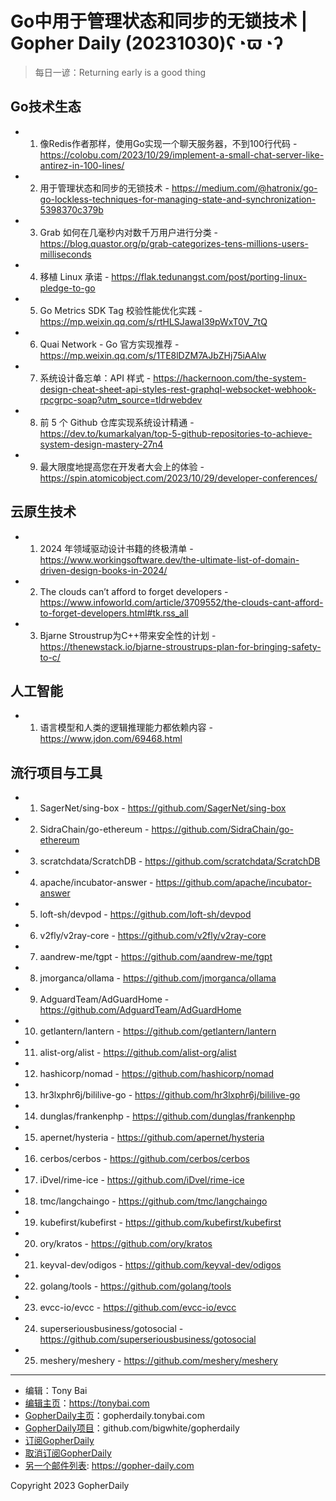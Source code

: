 # Go中用于管理状态和同步的无锁技术 | Gopher Daily (20231030)ʕ◔ϖ◔ʔ

>每日一谚：Returning early is a good thing

## Go技术生态


- 1. 像Redis作者那样，使用Go实现一个聊天服务器，不到100行代码 - https://colobu.com/2023/10/29/implement-a-small-chat-server-like-antirez-in-100-lines/

- 2. 用于管理状态和同步的无锁技术 - https://medium.com/@hatronix/go-go-lockless-techniques-for-managing-state-and-synchronization-5398370c379b

- 3. Grab 如何在几毫秒内对数千万用户进行分类 - https://blog.quastor.org/p/grab-categorizes-tens-millions-users-milliseconds

- 4. 移植 Linux 承诺 - https://flak.tedunangst.com/post/porting-linux-pledge-to-go

- 5. Go Metrics SDK Tag 校验性能优化实践 - https://mp.weixin.qq.com/s/rtHLSJawaI39pWxT0V_7tQ

- 6. Quai Network - Go 官方实现推荐 - https://mp.weixin.qq.com/s/1TE8lDZM7AJbZHj75iAAlw

- 7. 系统设计备忘单：API 样式 - https://hackernoon.com/the-system-design-cheat-sheet-api-styles-rest-graphql-websocket-webhook-rpcgrpc-soap?utm_source=tldrwebdev

- 8. 前 5 个 Github 仓库实现系统设计精通 - https://dev.to/kumarkalyan/top-5-github-repositories-to-achieve-system-design-mastery-27n4

- 9. 最大限度地提高您在开发者大会上的体验 - https://spin.atomicobject.com/2023/10/29/developer-conferences/


## 云原生技术


- 1. 2024 年领域驱动设计书籍的终极清单 - https://www.workingsoftware.dev/the-ultimate-list-of-domain-driven-design-books-in-2024/

- 2. The clouds can’t afford to forget developers - https://www.infoworld.com/article/3709552/the-clouds-cant-afford-to-forget-developers.html#tk.rss_all

- 3. Bjarne Stroustrup为C&#43;&#43;带来安全性的计划 - https://thenewstack.io/bjarne-stroustrups-plan-for-bringing-safety-to-c/


## 人工智能


- 1. 语言模型和人类的逻辑推理能力都依赖内容 - https://www.jdon.com/69468.html


## 流行项目与工具


- 1. SagerNet/sing-box - https://github.com/SagerNet/sing-box

- 2. SidraChain/go-ethereum - https://github.com/SidraChain/go-ethereum

- 3. scratchdata/ScratchDB - https://github.com/scratchdata/ScratchDB

- 4. apache/incubator-answer - https://github.com/apache/incubator-answer

- 5. loft-sh/devpod - https://github.com/loft-sh/devpod

- 6. v2fly/v2ray-core - https://github.com/v2fly/v2ray-core

- 7. aandrew-me/tgpt - https://github.com/aandrew-me/tgpt

- 8. jmorganca/ollama - https://github.com/jmorganca/ollama

- 9. AdguardTeam/AdGuardHome - https://github.com/AdguardTeam/AdGuardHome

- 10. getlantern/lantern - https://github.com/getlantern/lantern

- 11. alist-org/alist - https://github.com/alist-org/alist

- 12. hashicorp/nomad - https://github.com/hashicorp/nomad

- 13. hr3lxphr6j/bililive-go - https://github.com/hr3lxphr6j/bililive-go

- 14. dunglas/frankenphp - https://github.com/dunglas/frankenphp

- 15. apernet/hysteria - https://github.com/apernet/hysteria

- 16. cerbos/cerbos - https://github.com/cerbos/cerbos

- 17. iDvel/rime-ice - https://github.com/iDvel/rime-ice

- 18. tmc/langchaingo - https://github.com/tmc/langchaingo

- 19. kubefirst/kubefirst - https://github.com/kubefirst/kubefirst

- 20. ory/kratos - https://github.com/ory/kratos

- 21. keyval-dev/odigos - https://github.com/keyval-dev/odigos

- 22. golang/tools - https://github.com/golang/tools

- 23. evcc-io/evcc - https://github.com/evcc-io/evcc

- 24. superseriousbusiness/gotosocial - https://github.com/superseriousbusiness/gotosocial

- 25. meshery/meshery - https://github.com/meshery/meshery


----

- 编辑：Tony Bai
- [编辑主页](https://tonybai.com)：https://tonybai.com
- [GopherDaily主页](https://gopherdaily.tonybai.com)：gopherdaily.tonybai.com
- [GopherDaily项目](https://github.com/bigwhite/gopherdaily)：github.com/bigwhite/gopherdaily
- [订阅GopherDaily](https://gopherdaily.tonybai.com/subscribe)
- [取消订阅GopherDaily](https://gopherdaily.tonybai.com/unsubscribe)
- [另一个邮件列表](https://gopher-daily.com): https://gopher-daily.com

Copyright 2023 GopherDaily
